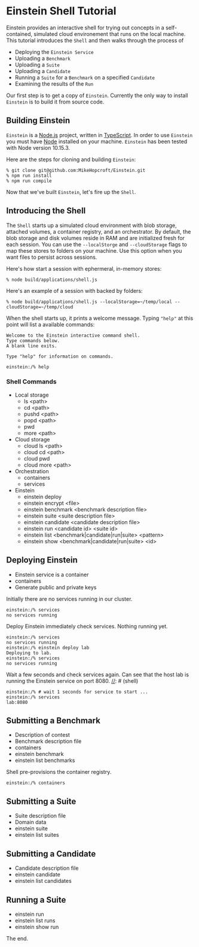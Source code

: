 # Einstein Shell Tutorial

Einstein provides an interactive shell for trying out concepts in a self-contained, simulated cloud environement that runs on the local machine. This tutorial introduces the `Shell` and then walks through the process of

* Deploying the `Einstein Service`
* Uploading a `Benchmark`
* Uploading a `Suite`
* Uploading a `Candidate`
* Running a `Suite` for a `Benchmark` on a specified `Candidate`
* Examining the results of the `Run`

Our first step is to get a copy of `Einstein`. Currently the only way to install `Einstein` is to build it from source code.

## Building Einstein
`Einstein` is a [Node.js](https://nodejs.org/en/) project,
written in [TypeScript](https://www.typescriptlang.org/).
In order to use `Einstein` you must have
[Node](https://nodejs.org/en/download/) installed on your machine.
`Einstein` has been tested with Node version 10.15.3.

Here are the steps for cloning and building `Einstein`:
~~~
% git clone git@github.com:MikeHopcroft/Einstein.git
% npm run install
% npm run compile
~~~

Now that we've built `Einstein`, let's fire up the `Shell`.

## Introducing the Shell

The `Shell` starts up a simulated cloud environment with blob storage, attached volumes, a container registry, and an orchestrator. By default, the blob storage and disk volumes reside in RAM and are initialized fresh for each session. You can use the `--localStorge` and `--cloudStorage` flags to map these stores to folders on your machine. Use this option when you want files to persist across sessions.

Here's how start a session with ephermeral, in-memory stores:
~~~
% node build/applications/shell.js
~~~

Here's an example of a session with backed by folders:
~~~
% node build/applications/shell.js --localStorage=~/temp/local --cloudStorage=~/temp/cloud
~~~

When the shell starts up, it prints a welcome message. Typing `"help"` at this point will list a available commands:

[//]: # (shell)
~~~
Welcome to the Einstein interactive command shell.
Type commands below.
A blank line exits.

Type "help" for information on commands.

einstein:/% help
~~~

### Shell Commands

* Local storage
    * ls \<path>
    * cd \<path>
    * pushd \<path>
    * popd \<path>
    * pwd
    * more \<path>
* Cloud storage
    * cloud ls \<path>
    * cloud cd \<path>
    * cloud pwd
    * cloud more \<path>
* Orchestration
    * containers
    * services
* Einstein
    * einstein deploy
    * einstein encrypt \<file>
    * einstein benchmark \<benchmark description file>
    * einstein suite \<suite description file>
    * einstein candidate \<candidate description file>
    * einstein run \<candidate id> \<suite id>
    * einstein list \<benchmark|candidate|run|suite> \<pattern>
    * einstein show \<benchmark|candidate|run|suite> \<id>

## Deploying Einstein

* Einstein service is a container
* containers
* Generate public and private keys

Initially there are no services running in our cluster.

[//]: # (shell)
~~~
einstein:/% services
no services running
~~~

Deploy Einstein immediately check services. Nothing running yet.

[//]: # (shell)
~~~
einstein:/% services
no services running
einstein:/% einstein deploy lab
Deploying to lab.
einstein:/% services
no services running
~~~

Wait a few seconds and check services again. Can see that the host lab is running the Einstein service on port 8080.
[//]: # (shell)
~~~
einstein:/% # wait 1 seconds for service to start ...
einstein:/% services
lab:8080
~~~

## Submitting a Benchmark

* Description of contest
* Benchmark description file
* containers
* einstein benchmark
* einstein list benchmarks

Shell pre-provisions the container registry.

[//]: # (shell)
~~~
einstein:/% containers
~~~


## Submitting a Suite

* Suite description file
* Domain data
* einstein suite
* einstein list suites

## Submitting a Candidate

* Candidate description file
* einstein candidate
* einstein list candidates

## Running a Suite

* einstein run
* einstein list runs
* einstein show run



The end.
